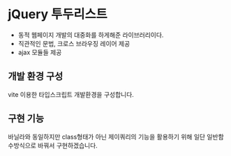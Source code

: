 # jQuery 투두리스트

- 동적 웹페이지 개발의 대중화를 하게해준 라이브러리이다.
- 직관적인 문법, 크로스 브라우징 레이어 제공
- ajax 모듈들 제공

## 개발 환경 구성

vite 이용한 타입스크립트 개발환경을 구성합니다.

## 구현 기능
바닐라와 동일하지만 class형태가 아닌 제이쿼리의 기능을 활용하기 위해 일단 일반함수방식으로 
바꿔서 구현하겠습니다.

